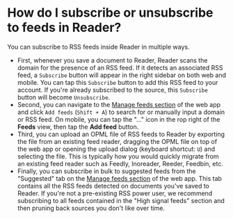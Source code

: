 # How do I subscribe or unsubscribe to feeds in Reader?

You can subscribe to RSS feeds inside Reader in multiple ways.

* First, whenever you save a document to Reader, Reader scans the domain for the presence of an RSS feed. If it detects an associated RSS feed, a `Subscribe` button will appear in the right sidebar on both web and mobile. You can tap this `Subscribe` button to add this RSS feed to your account. If you're already subscribed to the source, this `Subscribe` button will become `Unsubscribe`.
* Second, you can navigate to the [Manage feeds section](https://read.readwise.io/feed/sources) of the web app and click `Add feeds` (`Shift + A`) to search for or manually input a domain or RSS feed. On mobile, you can tap the "..." icon in the rop right of the **Feeds** view, then tap the **Add feed** button.
* Third, you can upload an OPML file of RSS feeds to Reader by exporting the file from an existing feed reader, dragging the OPML file on top of the web app or opening the upload dialog (keyboard shortcut: `U`) and selecting the file. This is typically how you would quickly migrate from an existing feed reader such as Feedly, Inoreader, Reeder, Feedbin, etc.
* Finally, you can subscribe in bulk to suggested feeds from the "Suggested" tab on the [Manage feeds section](https://read.readwise.io/feed/sources) of the web app. This tab contains all the RSS feeds detected on documents you've saved to Reader. If you're not a pre-existing RSS power user, we recommend subscribing to all feeds contained in the "High signal feeds" section and then pruning back sources you don't like over time.
